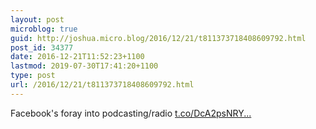 ```yaml
---
layout: post
microblog: true
guid: http://joshua.micro.blog/2016/12/21/t811373718408609792.html
post_id: 34377
date: 2016-12-21T11:52:23+1100
lastmod: 2019-07-30T17:41:20+1100
type: post
url: /2016/12/21/t811373718408609792.html
---
```

Facebook's foray into podcasting/radio [t.co/DcA2psNRY...](https://t.co/DcA2psNRY0)
